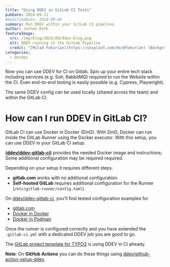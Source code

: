 ```yaml
---
title: "Using DDEV in GitLab CI Tests"
pubDate: 2024-09-11
#modifiedDate: 2024-09-06
summary: Run DDEV within your GitLab CI pipeline.
author: Jochen Roth
featureImage:
  src: /img/blog/2024/09/ddev-blog.png
  alt: DDEV running in the GitLab Pipeline
  credit: "[Milad Fakurian](https://unsplash.com/de/@fakurian) (Background)"
categories:
  - DevOps
---
```


Now you can use DDEV for CI on Gitlab. Spin up your entire tech stack including services (e.g. Solr, RabbitMQ)
required to run the Website within the CI. Even end-to-end testing is easily possible (e.g. Cypress, Playwright).

The same DDEV config can be used locally (shared across the team) and within the GitLab CI.

# How can I run DDEV in GitLab CI?

GitLab CI can use Docker in Docker (DinD). With DinD, Docker can run inside
the GitLab Runner using the Docker executor. With this setup, you can use DDEV in your GitLab CI setup.

**([ddev/ddev-gitlab-ci](https://github.com/ddev/ddev-gitlab-ci))** provides the needed Docker image and instructions;
Some additional configuration may be required required.

Depending on your setup it requires different steps.

- **gitlab.com** works with no additional configuration.
- **Self-hosted GitLab** requires additional configuration for the Runner (`/etc/gitlab-runner/config.toml`).

On [ddev/ddev-gitlab-ci](https://github.com/ddev/ddev-gitlab-ci), you'll find tested configuration examples for

- [gitlab.com](https://github.com/ddev/ddev-gitlab-ci/blob/main/docs/gitlab-com.md)
- [Docker in Docker](https://github.com/ddev/ddev-gitlab-ci/blob/main/docs%2Fdocker.md)
- [Docker in Podman](https://github.com/ddev/ddev-gitlab-ci/blob/main/docs/podman.md)

Once the runner is configured correctly and you have extended the `.gitlab-ci.yml` with a dedicated
DDEV job you are good to go.

The [GitLab project template for TYPO3](https://gitlab.com/gitlab-org/project-templates/typo3-distribution/-/blob/main/.template/gitlab-ci-project-template.yml?ref_type=heads#L10-42)
is using DDEV in CI already.

**Note**: On **GitHub Actions** you can do these things using [ddev/github-action-setup-ddev](https://github.com/ddev/github-action-setup-ddev).
